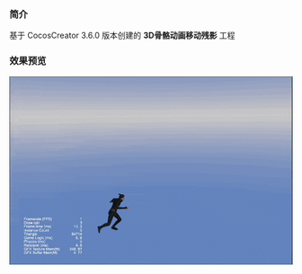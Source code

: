 ### 简介
基于 CocosCreator 3.6.0 版本创建的 **3D骨骼动画移动残影** 工程

### 效果预览
![image](../../../gif/202205/2022050501.gif)